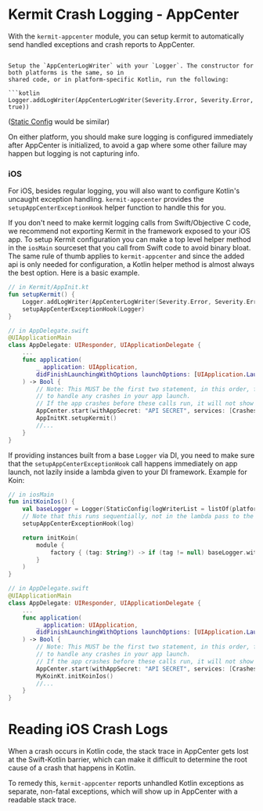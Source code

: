 # Kermit Crash Logging - AppCenter

With the `kermit-appcenter` module, you can setup kermit to automatically send handled exceptions and crash reports to AppCenter.

```

Setup the `AppCenterLogWriter` with your `Logger`. The constructor for both platforms is the same, so in
shared code, or in platform-specific Kotlin, run the following:

```kotlin
Logger.addLogWriter(AppCenterLogWriter(Severity.Error, Severity.Error, true))
```

([Static Config](../Kermit#local-configuration) would be similar)

On either platform, you should make sure logging is configured immediately after AppCenter is initialized, to avoid
a gap where some other failure may happen but logging is not capturing info.

### iOS

For iOS, besides regular logging, you will also want to configure Kotlin's uncaught exception handling. `kermit-appcenter`
provides the `setupAppCenterExceptionHook` helper function to handle this for you.

If you don't need to make kermit logging calls from Swift/Objective C code, we recommend not exporting Kermit in the 
framework exposed to your iOS app. To setup Kermit configuration you can make a top level helper method in the `iosMain` 
sourceset that you call from Swift code to avoid binary bloat. The same rule of thumb applies to `kermit-appcenter` and 
since the added api is only needed for configuration, a Kotlin helper method is almost always the best option. Here is a basic example.

```kotlin
// in Kermit/AppInit.kt
fun setupKermit() {
    Logger.addLogWriter(AppCenterLogWriter(Severity.Error, Severity.Error, true))
    setupAppCenterExceptionHook(Logger)
}
```

```swift
// in AppDelegate.swift
@UIApplicationMain
class AppDelegate: UIResponder, UIApplicationDelegate {
    ...
    func application(
        _ application: UIApplication, 
        didFinishLaunchingWithOptions launchOptions: [UIApplication.LaunchOptionsKey: Any]?
    ) -> Bool {
        // Note: This MUST be the first two statement, in this order, for Kermit and AppCenter
        // to handle any crashes in your app launch. 
        // If the app crashes before these calls run, it will not show up properly in the dashboard
        AppCenter.start(withAppSecret: "API SECRET", services: [Crashes.self])
        AppInitKt.setupKermit()
        //...
    }
}
```

If providing instances built from a base `Logger` via DI, you need to make sure that the `setupAppCenterExceptionHook` 
call happens immediately on app launch, not lazily inside a lambda given to your DI framework. 
Example for Koin: 
```kotlin
// in iosMain
fun initKoinIos() {
    val baseLogger = Logger(StaticConfig(logWriterList = listOf(platformLogWriter(), AppCenterLogWriter())))
    // Note that this runs sequentially, not in the lambda pass to the module function
    setupAppCenterExceptionHook(log)

    return initKoin(
        module { 
            factory { (tag: String?) -> if (tag != null) baseLogger.withTag(tag) else baseLogger }
        }
    )
}
```

```swift
// in AppDelegate.swift
@UIApplicationMain
class AppDelegate: UIResponder, UIApplicationDelegate {
    ...
    func application(
        _ application: UIApplication, 
        didFinishLaunchingWithOptions launchOptions: [UIApplication.LaunchOptionsKey: Any]?
    ) -> Bool {
        // Note: This MUST be the first two statement, in this order, for Kermit and AppCenter
        // to handle any crashes in your app launch. 
        // If the app crashes before these calls run, it will not show up properly in the dashboard
        AppCenter.start(withAppSecret: "API SECRET", services: [Crashes.self])
        MyKoinKt.initKoinIos()
        //...
    }
}
```


# Reading iOS Crash Logs
When a crash occurs in Kotlin code, the stack trace in AppCenter gets lost at the Swift-Kotlin barrier, which can make it
difficult to determine the root cause of a crash that happens in Kotlin. 


To remedy this, `kermit-appcenter` reports unhandled Kotlin exceptions as separate, non-fatal exceptions, which will show up in AppCenter with a readable stack trace.